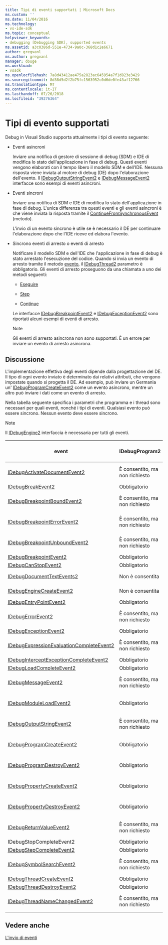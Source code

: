 ```yaml
---
title: Tipi di eventi supportati | Microsoft Docs
ms.custom: ''
ms.date: 11/04/2016
ms.technology:
- vs-ide-sdk
ms.topic: conceptual
helpviewer_keywords:
- debugging [Debugging SDK], supported events
ms.assetid: a3c0386d-551e-4734-9a0c-368d1c2e6671
author: gregvanl
ms.author: gregvanl
manager: douge
ms.workload:
- vssdk
ms.openlocfilehash: 7a8d43412ae475a2823ac645954a7f1d823e3429
ms.sourcegitcommit: 8d38d5d2f2b75fc1563952c0d6de0fe43af12766
ms.translationtype: MT
ms.contentlocale: it-IT
ms.lasthandoff: 07/26/2018
ms.locfileid: "39276364"
---
```

# <a name="supported-event-types"></a>Tipi di evento supportati
Debug in Visual Studio supporta attualmente i tipi di evento seguente:  
  
-   Eventi asincroni  
  
     Inviare una notifica di gestore di sessione di debug (SDM) e IDE di modifica lo stato dell'applicazione in fase di debug. Questi eventi vengono elaborati con il tempo libero il modello SDM e dell'IDE. Nessuna risposta viene inviata al motore di debug (DE) dopo l'elaborazione dell'evento. Il [IDebugOutputStringEvent2](../../extensibility/debugger/reference/idebugoutputstringevent2.md) e [IDebugMessageEvent2](../../extensibility/debugger/reference/idebugmessageevent2.md) interfacce sono esempi di eventi asincroni.  
  
-   Eventi sincroni  
  
     Inviare una notifica di SDM e IDE di modifica lo stato dell'applicazione in fase di debug. L'unica differenza tra questi eventi e gli eventi asincroni è che viene inviata la risposta tramite il [ContinueFromSynchronousEvent](../../extensibility/debugger/reference/idebugengine2-continuefromsynchronousevent.md) (metodo).  
  
     L'invio di un evento sincrono è utile se è necessario il DE per continuare l'elaborazione dopo che l'IDE riceve ed elabora l'evento.  
  
-   Sincrono eventi di arresto o eventi di arresto  
  
     Notificare il modello SDM e dell'IDE che l'applicazione in fase di debug è stato arrestato l'esecuzione del codice. Quando si invia un evento di arresto tramite il metodo [evento](../../extensibility/debugger/reference/idebugeventcallback2-event.md), il [IDebugThread2](../../extensibility/debugger/reference/idebugthread2.md) parametro è obbligatorio. Gli eventi di arresto proseguono da una chiamata a uno dei metodi seguenti:  
  
    -   [Eseguire](../../extensibility/debugger/reference/idebugprogram2-execute.md)  
  
    -   [Step](../../extensibility/debugger/reference/idebugprogram2-step.md)  
  
    -   [Continue](../../extensibility/debugger/reference/idebugprogram2-continue.md)  
  
     Le interfacce [IDebugBreakpointEvent2](../../extensibility/debugger/reference/idebugbreakpointevent2.md) e [IDebugExceptionEvent2](../../extensibility/debugger/reference/idebugexceptionevent2.md) sono riportati alcuni esempi di eventi di arresto.  
  
    > [!NOTE]
    >  Gli eventi di arresto asincrona non sono supportati. È un errore per inviare un evento di arresto asincrona.  
  
## <a name="discussion"></a>Discussione  
 L'implementazione effettiva degli eventi dipende dalla progettazione del DE. Il tipo di ogni evento inviato è determinato dai relativi attributi, che vengono impostate quando si progetta il DE. Ad esempio, può inviare un Germania un' [IDebugProgramCreateEvent2](../../extensibility/debugger/reference/idebugprogramcreateevent2.md) come un evento asincrono, mentre un altro può inviare i dati come un evento di arresto.  
  
 Nella tabella seguente specifica i parametri che programma e i thread sono necessari per quali eventi, nonché i tipi di eventi. Qualsiasi evento può essere sincrono. Nessun evento deve essere sincrono.  
  
> [!NOTE]
>  Il [IDebugEngine2](../../extensibility/debugger/reference/idebugengine2.md) interfaccia è necessaria per tutti gli eventi.  
  
|event|IDebugProgram2|IDebugThread2|Eventi di arresto|  
|-----------|--------------------|-------------------|---------------------|  
|[IDebugActivateDocumentEvent2](../../extensibility/debugger/reference/idebugactivatedocumentevent2.md)|È consentito, ma non richiesto|È consentito, ma non richiesto|No|  
|[IDebugBreakEvent2](../../extensibility/debugger/reference/idebugbreakevent2.md)|Obbligatorio|Obbligatorio|Yes|  
|[IDebugBreakpointBoundEvent2](../../extensibility/debugger/reference/idebugbreakpointboundevent2.md)|È consentito, ma non richiesto|È consentito, ma non richiesto|No|  
|[IDebugBreakpointErrorEvent2](../../extensibility/debugger/reference/idebugbreakpointerrorevent2.md)|È consentito, ma non richiesto|È consentito, ma non richiesto|No|  
|[IDebugBreakpointUnboundEvent2](../../extensibility/debugger/reference/idebugbreakpointunboundevent2.md)|È consentito, ma non richiesto|È consentito, ma non richiesto|No|  
|[IDebugBreakpointEvent2](../../extensibility/debugger/reference/idebugbreakpointevent2.md)|Obbligatorio|Obbligatorio|Yes|  
|[IDebugCanStopEvent2](../../extensibility/debugger/reference/idebugcanstopevent2.md)|Obbligatorio|Obbligatorio|No|  
|[IDebugDocumentTextEvents2](../../extensibility/debugger/reference/idebugdocumenttextevents2.md)|Non è consentita|Non è consentita|No|  
|[IDebugEngineCreateEvent2](../../extensibility/debugger/reference/idebugenginecreateevent2.md)|Non è consentita|Non è consentita|No|  
|[IDebugEntryPointEvent2](../../extensibility/debugger/reference/idebugentrypointevent2.md)|Obbligatorio|Obbligatorio|Yes|  
|[IDebugErrorEvent2](../../extensibility/debugger/reference/idebugerrorevent2.md)|È consentito, ma non richiesto|È consentito, ma non richiesto|Può essere|  
|[IDebugExceptionEvent2](../../extensibility/debugger/reference/idebugexceptionevent2.md)|Obbligatorio|Obbligatorio|Yes|  
|[IDebugExpressionEvaluationCompleteEvent2](../../extensibility/debugger/reference/idebugexpressionevaluationcompleteevent2.md)|È consentito, ma non richiesto|È consentito, ma non richiesto|Può essere|  
|[IDebugInterceptExceptionCompleteEvent2](../../extensibility/debugger/reference/idebuginterceptexceptioncompleteevent2.md)|Obbligatorio|Obbligatorio|Yes|  
|[IDebugLoadCompleteEvent2](../../extensibility/debugger/reference/idebugloadcompleteevent2.md)|Obbligatorio|Obbligatorio|Yes|  
|[IDebugMessageEvent2](../../extensibility/debugger/reference/idebugmessageevent2.md)|È consentito, ma non richiesto|È consentito, ma non richiesto|Può essere|  
|[IDebugModuleLoadEvent2](../../extensibility/debugger/reference/idebugmoduleloadevent2.md)|Obbligatorio|È consentito, ma non richiesto|No|  
|[IDebugOutputStringEvent2](../../extensibility/debugger/reference/idebugoutputstringevent2.md)|È consentito, ma non richiesto|È consentito, ma non richiesto|No|  
|[IDebugProgramCreateEvent2](../../extensibility/debugger/reference/idebugprogramcreateevent2.md)|Obbligatorio|È consentito, ma non richiesto|No|  
|[IDebugProgramDestroyEvent2](../../extensibility/debugger/reference/idebugprogramdestroyevent2.md)|Obbligatorio|È consentito, ma non richiesto|No|  
|[IDebugPropertyCreateEvent2](../../extensibility/debugger/reference/idebugpropertycreateevent2.md)|Obbligatorio|È consentito, ma non richiesto|No|  
|[IDebugPropertyDestroyEvent2](../../extensibility/debugger/reference/idebugpropertydestroyevent2.md)|Obbligatorio|È consentito, ma non richiesto|No|  
|[IDebugReturnValueEvent2](../../extensibility/debugger/reference/idebugreturnvalueevent2.md)|È consentito, ma non richiesto|È consentito, ma non richiesto|No|  
|IDebugStopCompleteEvent2|Obbligatorio|Obbligatorio|Yes|  
|[IDebugStepCompleteEvent2](../../extensibility/debugger/reference/idebugstepcompleteevent2.md)|Obbligatorio|Obbligatorio|Yes|  
|[IDebugSymbolSearchEvent2](../../extensibility/debugger/reference/idebugsymbolsearchevent2.md)|È consentito, ma non richiesto|È consentito, ma non richiesto|No|  
|[IDebugThreadCreateEvent2](../../extensibility/debugger/reference/idebugthreadcreateevent2.md)|Obbligatorio|Obbligatorio|No|  
|[IDebugThreadDestroyEvent2](../../extensibility/debugger/reference/idebugthreaddestroyevent2.md)|Obbligatorio|Obbligatorio|No|  
|[IDebugThreadNameChangedEvent2](../../extensibility/debugger/reference/idebugthreadnamechangedevent2.md)|È consentito, ma non richiesto|È consentito, ma non richiesto|No|  
  
## <a name="see-also"></a>Vedere anche  
 [L'invio di eventi](../../extensibility/debugger/sending-events.md)
